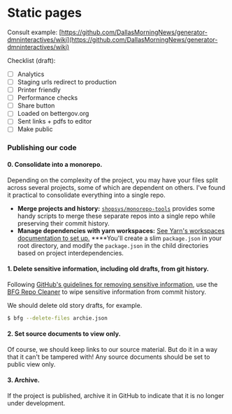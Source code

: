 # Static pages

Consult example: [https://github.com/DallasMorningNews/generator-dmninteractives/wiki](https://github.com/DallasMorningNews/generator-dmninteractives/wiki)

Checklist \(draft\):

* [ ] Analytics
* [ ] Staging urls redirect to production
* [ ] Printer friendly
* [ ] Performance checks
* [ ] Share button
* [ ] Loaded on bettergov.org
* [ ] Sent links + pdfs to editor
* [ ] Make public

### **Publishing our code**

#### **0. Consolidate into a monorepo.**

Depending on the complexity of the project, you may have your files split across several projects, some of which are dependent on others. I've found it practical to consolidate everything into a single repo.

* **Merge projects and history:** [`shopsys/monorepo-tools`](https://github.com/shopsys/monorepo-tools) provides some handy scripts to merge these separate repos into a single repo while preserving their commit history. 
* **Manage dependencies with yarn workspaces:** [See Yarn's workspaces documentation to set up.](https://yarnpkg.com/lang/en/docs/workspaces/) ****You'll create a slim `package.json` in your root directory, and modify the `package.json` in the child directories based on project interdependencies.

#### 1. Delete sensitive information, including old drafts, from git history. 

Following [GitHub's guidelines for removing sensitive information](https://help.github.com/en/articles/removing-sensitive-data-from-a-repository), use the [BFG Repo Cleaner](https://rtyley.github.io/bfg-repo-cleaner/) to wipe sensitive information from commit history.

We should delete old story drafts, for example.

```bash
$ bfg --delete-files archie.json
```

#### 2. Set source documents to view only.

Of course, we should keep links to our source material. But do it in a way that it can't be tampered with! Any source documents should be set to public view only.

#### 3. Archive.

If the project is published, archive it in GitHub to indicate that it is no longer under development.

